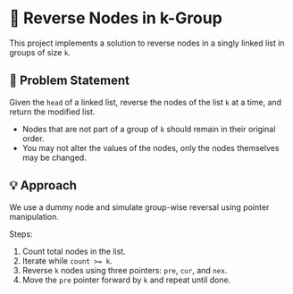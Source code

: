 # 🔁 Reverse Nodes in k-Group

This project implements a solution to reverse nodes in a singly linked list in groups of size `k`.

## 📌 Problem Statement

Given the `head` of a linked list, reverse the nodes of the list `k` at a time, and return the modified list.

- Nodes that are not part of a group of `k` should remain in their original order.
- You may not alter the values of the nodes, only the nodes themselves may be changed.

## 💡 Approach

We use a dummy node and simulate group-wise reversal using pointer manipulation.

Steps:
1. Count total nodes in the list.
2. Iterate while `count >= k`.
3. Reverse `k` nodes using three pointers: `pre`, `cur`, and `nex`.
4. Move the `pre` pointer forward by `k` and repeat until done.
